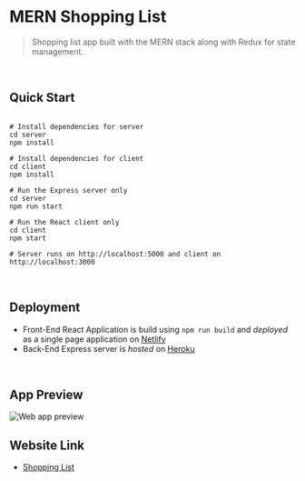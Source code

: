 # MERN Shopping List
> Shopping list app built with the MERN stack along with Redux for state management.
<br />

## Quick Start
```

# Install dependencies for server
cd server
npm install

# Install dependencies for client
cd client
npm install

# Run the Express server only
cd server
npm run start

# Run the React client only
cd client
npm start

# Server runs on http://localhost:5000 and client on http://localhost:3000

```

<br />

## Deployment
  - Front-End React Application is build using `npm run build` and _deployed_ as a single page application on [Netlify](https://www.netlify.com/)
  - Back-End Express server is _hosted_ on [Heroku](https://www.heroku.com/)
  
<br />

## App Preview
<img alt="Web app preview" src="https://i.ibb.co/X3X7xSm/Shopping-List-Interface.png">

<br />

## Website Link
 - [Shopping List](https://mern-shoppinglist.netlify.app/)
